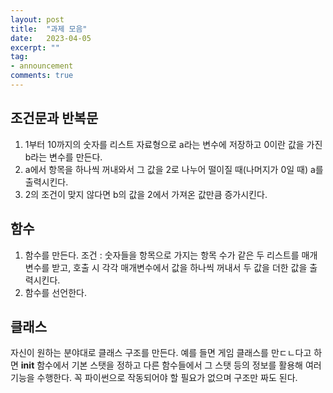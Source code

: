 ```yaml
---
layout: post
title:  "과제 모음"
date:   2023-04-05
excerpt: ""
tag:
- announcement
comments: true
---
```


## 조건문과 반복문
  1. 1부터 10까지의 숫자를 리스트 자료형으로 a라는 변수에 저장하고 0이란 값을 가진 b라는 변수를 만든다.
  2. a에서 항목을 하나씩 꺼내와서 그 값을 2로 나누어 떨이질 때(나머지가 0일 때) a를 출력시킨다.
  3. 2의 조건이 맞지 않다면 b의 값을 2에서 가져온 값만큼 증가시킨다.
  
## 함수
  1. 함수를 만든다. 조건 : 숫자들을 항목으로 가지는 항목 수가 같은 두 리스트를 매개변수를 받고, 호출 시 각각 매개변수에서 값을 하나씩 꺼내서 두 값을 더한 값을 출력시킨다.
  2. 함수를 선언한다.

## 클래스
  자신이 원하는 분야대로 클래스 구조를 만든다.
  예를 들면 게임 클래스를 만ㄷㄴ다고 하면 __init__ 함수에서 기본 스탯을 정하고 다른 함수들에서 그 스탯 등의 정보를 활용해 여러 기능을 수행한다. 꼭 파이썬으로 작동되어야 할 필요가 없으며 구조만 짜도 된다.
